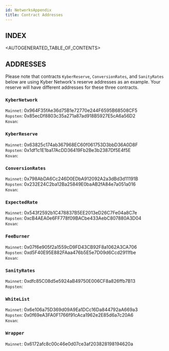 ```yaml
---
id: NetworksAppendix
title: Contract Addresses
---
```


## INDEX

<AUTOGENERATED_TABLE_OF_CONTENTS>

## ADDRESSES

Please note that contracts `KyberReserve`, `ConversionRates`, and `SanityRates` below are using Kyber Network's reserve addresses as an example. Your reserve will have different addresses for these three contracts.

### `KyberNetwork`
`Mainnet`: 0x964F35fAe36d75B1e72770e244F6595B68508CF5\
`Ropsten`: 0x85ecDf8803c35a271a87ad918B5927E5cA6a56D2\
`Kovan`:

### `KyberReserve`
`Mainnet`: 0x63825c174ab367968EC60f061753D3bbD36A0D8F\
`Ropsten`: 0x1df1c1E1ba17AcDD36419Fb2Be3b2387Df5E4f5E\
`Kovan`:

### `ConversionRates`
`Mainnet`: 0x798AbDA6Cc246D0EDbA912092A2a3dBd3d11191B\
`Ropsten`: 0x232E24C2ba12Ba25849E0baAB2fA84e7a051a016\
`Kovan`:

### `ExpectedRate`
`Mainnet`: 0x543f2592b1C478837B5EE2013eD26C7Fe04a8C7e\
`Ropsten`: 0xcB4AEA0e6FF778f09BACbe433AebC807880A3D04\
`Kovan`:

### `FeeBurner`
`Mainnet`: 0x07f6e905f2a1559cD9FD43CB92F8a1062A3CA706\
`Ropsten`: 0xd5F40E95E882FAaa476b5E5e7D09d6Ccd2911fbe\
`Kovan`:

### `SanityRates`
`Mainnet`: 0xdfc85C08d5e5924aB49750E006CF8a826ffb7B13\
`Ropsten`:

### `WhiteList`
`Mainnet`: 0x6e106a75D369d09A9Ea1DCc16Da844792aA669a3\
`Ropsten`: 0x0f69eA3FA0F1766f91cAca1962e2E85d6a7c20A6\
`Kovan`:

### `Wrapper`
`Mainnet`: 0x6172afc8c00c46e0d07ce3af203828198194620a